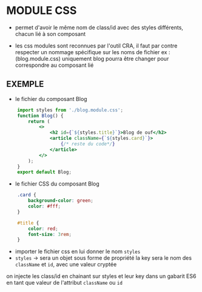 # MODULE CSS

- permet d'avoir le même nom de class/id avec des styles différents, chacun lié à son composant

- les css modules sont reconnues par l'outil CRA, il faut par contre respecter un nommage spécifique sur les noms de fichier ex : (blog.module.css) uniquement blog pourra être changer pour correspondre au composant lié

## EXEMPLE

- le fichier du composant Blog

```jsx
    import styles from './blog.module.css';
    function Blog() {
        return (
            <>
                <h2 id={`${styles.title}`}>Blog de ouf</h2>
                <article className={`${styles.card}`}>
                    {/* reste du code*/}
                </article>
            </>
        );
    }
    export default Blog;
```

- le fichier CSS du composant Blog

```css
    .card {
        background-color: green;
        color: #fff;
    }

    #title {
        color: red;
        font-size: 3rem;
    }
```

- importer le fichier css en lui donner le nom <code>styles</code>
- <code>styles</code> -> sera un objet sous forme de propriété la key sera le nom des <code>className</code> et <code>id</code>, avec une valeur cryptée

on injecte les class/id en chainant sur styles et leur key dans un gabarit ES6 en tant que valeur de l'attribut <code>className</code> ou <code>id</code>